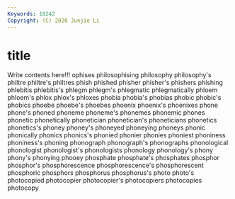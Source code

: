 ```yaml
---
Keywords: 18242
Copyright: (C) 2020 Junjie Li
---
```


# title

Write contents here!!!
ophises 
philosophising 
philosophy 
philosophy's 
philtre 
philtre's 
philtres 
phish 
phished 
phisher
phisher's 
phishers 
phishing 
phlebitis 
phlebitis's 
phlegm 
phlegm's 
phlegmatic 
phlegmatically 
phloem
phloem's 
phlox 
phlox's 
phloxes 
phobia 
phobia's 
phobias 
phobic 
phobic's 
phobics
phoebe 
phoebe's 
phoebes 
phoenix 
phoenix's 
phoenixes 
phone 
phone's 
phoned 
phoneme
phoneme's 
phonemes 
phonemic 
phones 
phonetic 
phonetically 
phonetician 
phonetician's 
phoneticians 
phonetics
phonetics's 
phoney 
phoney's 
phoneyed 
phoneying 
phoneys 
phonic 
phonically 
phonics 
phonics's
phonied 
phonier 
phonies 
phoniest 
phoniness 
phoniness's 
phoning 
phonograph 
phonograph's 
phonographs
phonological 
phonologist 
phonologist's 
phonologists 
phonology 
phonology's 
phony 
phony's 
phonying 
phooey
phosphate 
phosphate's 
phosphates 
phosphor 
phosphor's 
phosphorescence 
phosphorescence's 
phosphorescent 
phosphoric 
phosphors
phosphorus 
phosphorus's 
photo 
photo's 
photocopied 
photocopier 
photocopier's 
photocopiers 
photocopies 
photocopy
